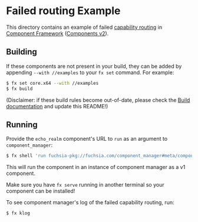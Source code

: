 # Failed routing Example

This directory contains an example of failed [capability
routing][capability-routing] in [Component Framework][cf-intro] ([Components
v2][cfv2]).

## Building

If these components are not present in your build, they can be added by
appending `--with //examples` to your `fx set` command. For example:

```bash
$ fx set core.x64 --with //examples
$ fx build
```

(Disclaimer: if these build rules become out-of-date, please check the
[Build documentation](docs/development/workflows) and update this README!)

## Running

Provide the `echo_realm` component's URL to `run` as an argument to `component_manager`:

```bash
$ fx shell 'run fuchsia-pkg://fuchsia.com/component_manager#meta/component_manager.cmx fuchsia-pkg://fuchsia.com/components-routing-failed-example#meta/echo_realm.cm'
```

This will run the component in an instance of component manager as a v1
component.

Make sure you have `fx serve` running in another terminal so your component can
be installed!

To see component manager's log of the failed capability routing, run:

```bash
$ fx klog
```

[capability-routing]: /docs/concepts/components/v2/component_manifests.md#capability-routing
[cf-intro]: /docs/concepts/components/v2/introduction.md
[cfv2]: /docs/glossary.md#components-v2
